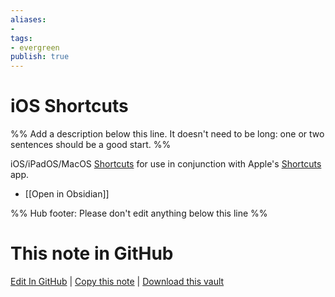 ```yaml
---
aliases: 
- 
tags:
- evergreen
publish: true
---
```


# iOS Shortcuts

%% Add a description below this line. It doesn't need to be long: one or two sentences should be a good start. %%

iOS/iPadOS/MacOS [Shortcuts](https://support.apple.com/guide/shortcuts/welcome/ios) for use in conjunction with Apple's [Shortcuts](https://apps.apple.com/us/app/shortcuts/id915249334) app. 

- [[Open in Obsidian]]

%% Hub footer: Please don't edit anything below this line %%

# This note in GitHub

<span class="git-footer">[Edit In GitHub](https://github.dev/obsidian-community/obsidian-hub/blob/main/02%20-%20Community%20Expansions/02.04%20Auxiliary%20Tools%20by%20Category/iOS%20Shortcuts.md "git-hub-edit-note") | [Copy this note](https://raw.githubusercontent.com/obsidian-community/obsidian-hub/main/02%20-%20Community%20Expansions/02.04%20Auxiliary%20Tools%20by%20Category/iOS%20Shortcuts.md "git-hub-copy-note") | [Download this vault](https://github.com/obsidian-community/obsidian-hub/archive/refs/heads/main.zip "git-hub-download-vault") </span>
